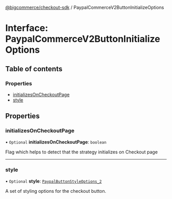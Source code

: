 [@bigcommerce/checkout-sdk](../README.md) / PaypalCommerceV2ButtonInitializeOptions

# Interface: PaypalCommerceV2ButtonInitializeOptions

## Table of contents

### Properties

- [initializesOnCheckoutPage](PaypalCommerceV2ButtonInitializeOptions.md#initializesoncheckoutpage)
- [style](PaypalCommerceV2ButtonInitializeOptions.md#style)

## Properties

### initializesOnCheckoutPage

• `Optional` **initializesOnCheckoutPage**: `boolean`

Flag which helps to detect that the strategy initializes on Checkout page

___

### style

• `Optional` **style**: [`PaypalButtonStyleOptions_2`](PaypalButtonStyleOptions_2.md)

A set of styling options for the checkout button.
